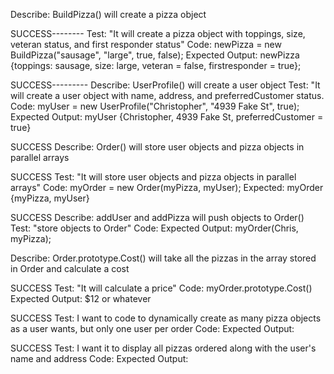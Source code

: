 Describe: BuildPizza() will create a pizza object

SUCCESS--------
Test: "It will create a pizza object with toppings, size, veteran status, and first responder status"
Code: newPizza = new BuildPizza("sausage", "large", true, false);
Expected Output: newPizza {toppings: sausage, size: large, veteran = false, firstresponder = true};

SUCCESS---------
Describe: UserProfile() will create a user object
Test: "It will create a user object with name, address, and preferredCustomer status.
Code: myUser = new UserProfile("Christopher", "4939 Fake St", true);
Expected Output: myUser {Christopher, 4939 Fake St, preferredCustomer = true} 

SUCCESS
Describe: Order() will store user objects and pizza objects in parallel arrays

SUCCESS
Test: "It will store user objects and pizza objects in parallel arrays"
Code: myOrder = new Order(myPizza, myUser);
Expected: myOrder {myPizza, myUser}

SUCCESS
Describe: addUser and addPizza will push objects to Order()
Test: "store objects to Order"
Code: 
Expected Output: myOrder(Chris, myPizza);

Describe: Order.prototype.Cost() will take all the pizzas in the array stored in Order and calculate a cost

SUCCESS
Test: "It will calculate a price"
Code: myOrder.prototype.Cost()
Expected Output: $12 or whatever

SUCCESS
Test: I want to code to dynamically create as many pizza objects as a user wants, but only one user per order
Code:
Expected Output:

SUCCESS
Test: I want it to display all pizzas ordered along with the user's name and address
Code:
Expected Output:
